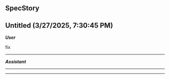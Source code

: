 ## SpecStory

## Untitled (3/27/2025, 7:30:45 PM)

_**User**_

fix

---

_**Assistant**_



---



---

